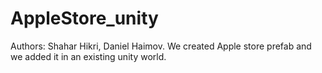 # AppleStore_unity
Authors:
Shahar Hikri, 
Daniel Haimov.
We created Apple store prefab and we added it in an existing unity world.
